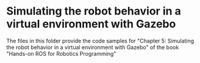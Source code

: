 # Simulating the robot behavior in a virtual environment with Gazebo

The files in this folder provide the code samples for "Chapter 5: Simulating the robot behavior in a virtual environment with Gazebo" of the book "Hands-on ROS for Robotics Programming"